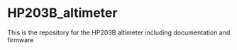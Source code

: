 # HP203B_altimeter
This is the repository for the HP203B altimeter including documentation and firmware
